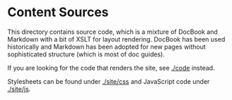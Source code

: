 # Content Sources

This directory contains source code, which is a mixture of DocBook and Markdown with
a bit of XSLT for layout rendering. DocBook has been used historically and Markdown
has been adopted for new pages without sophisticated structure (which is most of doc
guides).

If you are looking for the code that renders the site, see [./code](../code/) instead.

Stylesheets can be found under [./site/css](/css/) and JavaScript code under
[./site/js](./js/).

